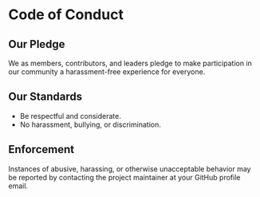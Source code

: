 # Code of Conduct

## Our Pledge

We as members, contributors, and leaders pledge to make participation in our community a harassment-free experience for everyone.

## Our Standards

- Be respectful and considerate.
- No harassment, bullying, or discrimination.

## Enforcement

Instances of abusive, harassing, or otherwise unacceptable behavior may be reported by contacting the project maintainer at your GitHub profile email.
